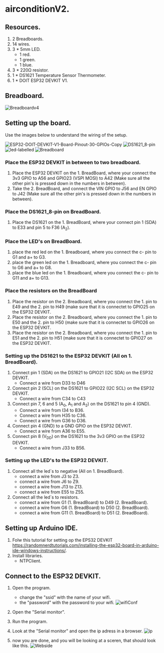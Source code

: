 # airconditionV2.
 
## Resources.

1. 2 Breadboards.
2. 14 wires.
3. 3 * 5mm LED.
   - 1 red.
   - 1 green.
   - 1 blue.
5. 3 * 220Ω resistor.
6. 1 * DS1621 Temperature Sensor Thermometer.
7. 1 * DOIT ESP32 DEVKIT V1.

## Breadboard.
<!--![airconditionV2](https://user-images.githubusercontent.com/40162593/133789003-07c5d6a3-4d97-4ab8-a157-d5a57662b16a.png)-->
<!--![Breadboardv2](https://user-images.githubusercontent.com/40162593/133884399-d902ef32-fdb9-48b6-b0b6-ae164d286895.png)-->
<!--![Breadboardv3](https://user-images.githubusercontent.com/40162593/133884882-ebc3fb25-db2f-4b40-9e93-8d55dbf0a8c2.png)-->
![Breadboardv4](https://user-images.githubusercontent.com/40162593/133886941-7c4b6f03-19c2-4000-af02-df526ff3942f.png)

## Setting up the board.

Use the images below to understand the wiring of the setup.



![ESP32-DOIT-DEVKIT-V1-Board-Pinout-30-GPIOs-Copy](https://user-images.githubusercontent.com/40162593/133789754-861cc8f0-d1d8-422c-8ef9-1a139d93898a.png)
![DS1621_8-pin](https://user-images.githubusercontent.com/40162593/133790604-0b006b64-3559-432f-9224-510e0dffe16e.png)
![led-labelled](https://user-images.githubusercontent.com/40162593/133800583-c5de258b-33f9-498c-84ea-cdc249346c64.png)
![Breadboard](https://user-images.githubusercontent.com/40162593/133803772-38a72373-75a0-46a4-942b-07bff7b0160a.png)

### Place the ESP32 DEVKIT in between to two breadboard.

1. Place the ESP32 DEVKIT on the 1. BreadBoard, where your connect the 3v3 GPIO to A56 and GPIO23 (VSPI MOSI) to A42 (Make sure all the other pin's is pressed down in the numbers in between).
2. Take the 2. BreadBoard, and connect the VIN GPIO to J56 and EN GPIO to J42 (Make sure all the other pin's is pressed down in the numbers in between).

### Place the DS1621_8-pin on BreadBoard.

1. Place the DS1621 on the 1. BreadBoard, where your connect pin 1 (SDA) to E33 and pin 5 to F36 (A<sub>2</sub>).

### Place the LED's on BreadBoard.

1. place the red led on the 1. Breadboard, where you connect the c- pin to G1 and a+ to G3.
2. place the green led on the 1. Breadboard, where you connect the c- pin to G6 and a+ to G8.
3. place the blue led on the 1. Breadboard, where you connect the c- pin to G11 and a+ to G13.

### Place the resistors on the BreadBoard
1. Place the resistor on the 2. Breadboard, where you connect the 1. pin to E49 and the 2. pin to H49 (make sure that it is connectet to GPIO25 on the ESP32 DEVKIT.
2. Place the resistor on the 2. Breadboard, where you connect the 1. pin to E50 and the 2. pin to H50 (make sure that it is connectet to GPIO26 on the ESP32 DEVKIT.
3. Place the resistor on the 2. Breadboard, where you connect the 1. pin to E51 and the 2. pin to H51 (make sure that it is connectet to GPIO27 on the ESP32 DEVKIT.

### Setting up the DS1621 to the ESP32 DEVKIT (All on 1. BreadBoard).

1. Connect pin 1 (SDA) on the DS1621 to GPIO21 (I2C SDA) on the ESP32 DEVKIT.
   - Connect a wire from D33 to D46
3. Connect pin 2 (SCL) on the DS1621 to GPIO22 (I2C SCL) on the ESP32 DEVKIT.
   - Connect a wire from C34 to C43
5. Connect pin 7, 6 and 5 (A<sub>0</sub>, A<sub>1</sub> and A<sub>2</sub>) on the DS1621 to pin 4 (GND).
   - Connect a wire from I34 to B36.
   - Connect a wire from H35 to C36.
   - Connect a wire from G36 to D36.
7. Connect pin 4 (GND) to a GND GPIO on the ESP32 DEVKIT.
   - Connect a wire from A36 to E55.
8. Connect pin 8 (V<sub>DD</sub>) on the DS1621 to the 3v3 GPIO on the ESP32 DEVKIT.
   - Connect a wire from J33 to B56.

### Setting up the LED's to the ESP32 DEVKIT.

1. Connect all the led´s to negative (All on 1. BreadBoard).
   - connect a wire from J3 to Z3.
   - connect a wire from J6 to Z9.
   - connect a wire from J13 to Z13.
   - connect a wire from E55 to Z55.
2. Connect all the led´s to resistors.
   - connect a wire from G1 (1. BreadBoard) to D49 (2. BreadBoard).
   - connect a wire from G6 (1. BreadBoard) to D50 (2. BreadBoard).
   - connect a wire from G11 (1. BreadBoard) to D51 (2. BreadBoard).

## Setting up Arduino IDE.
1. Folw this tutorial for setting op the EPS32 DEVKIT https://randomnerdtutorials.com/installing-the-esp32-board-in-arduino-ide-windows-instructions/.
2. Install libraries.
   - NTPClient.

## Connect to the ESP32 DEVKIT.
1. Open the program.
   - change the "ssid" with the name of your wifi.
   - the "password" with the password to your wifi. 
   ![wifiConf](https://user-images.githubusercontent.com/40162593/133924649-a9d3c049-754d-466d-9421-7e13a9e42b8f.PNG)

3. Open the "Serial monitor".
4. Run the program.
5. Look at the "Serial monitor" and open the ip adress in a browser.
![ip](https://user-images.githubusercontent.com/40162593/133924877-ca66348f-892f-46a3-bde3-3810b59405fe.PNG)
6. now you are done, and you will be looking at a sceren, that should look like this.
![Webside](https://user-images.githubusercontent.com/40162593/133924949-2ae2d302-e735-4287-8878-1708a402530d.PNG)
  

